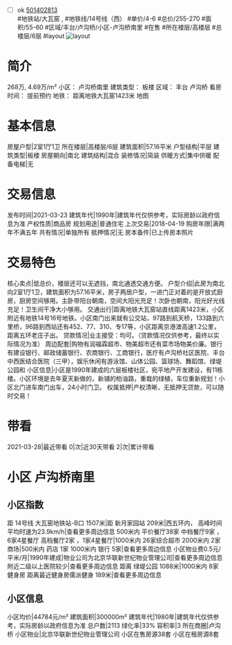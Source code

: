 - [ ] ok [501402813](https://bj.5i5j.com/ershoufang/501402813.html)  
 #地铁站/大瓦窑 ,  #地铁线/14号线（西）
#单价/4-6 #总价/255-270 #面积/55-60   #区域/丰台/卢沟桥/小区-卢沟桥南里 #在售 #所在楼层/高楼层 #总楼层/6层 #layout 
![layout](http://image2a.5i5j.com/bdir/layout/104281.jpg_P5.jpg) 
# 简介 
 268万,  4.69万/m² 
小区： 卢沟桥南里
建筑类型： 板楼
区域： 丰台 卢沟桥
看房时间： 提前预约
地铁： 距离地铁大瓦窑1423米 地图
# 基本信息 
 房屋户型|2室1厅1卫
所在楼层|高楼层/6层
建筑面积|57.16平米
户型结构|平层
建筑类型|板楼
房屋朝向|南北
建筑结构|混合
装修情况|简装
供暖方式|集中供暖
配备电梯|无
# 交易信息 
 发布时间|2021-03-23
建筑年代|1990年|建筑年代仅供参考，实际房龄以政府信息为准
产权性质|商品房
规划用途|普通住宅
上次交易|2018-04-19
购房年限|满两年不满五年
共有情况|单独所有
抵押情况|无
房本备件|已上传房本照片
# 交易特色 
 核心卖点|低总价，楼层还可以无遮挡，南北通透交通方便。
户型介绍|此房为南北向2室1厅1卫，建筑面积为57.16平米，房子两居户型，一进门正对着的是开放式厨房，厨房空间够用。主卧带阳台朝南，空间大阳光充足！次卧也朝南，阳光好光线充足！卫生间干净大小够用。
交通出行|距离地铁大瓦窑站直线距离1423米，小区附近有地铁14号16号地铁。小区南门出来就有公交站，97路到航天桥，133路到六里桥，96路到西站还有452、77、310、专17等，小区距离京港澳高速1.2公里，距离五环老庄子出。
贷款情况|业主接受：均可。（贷款情况仅供参考，最终以实际情况为准）
周边配套|购物有润福霖超市、物美超市还有菜市场物美价廉。银行有建设银行、邮政储蓄银行、农商银行、工商银行，医疗有卢沟桥社区医院、丰台中西医结合医院（三甲），娱乐休闲有游泳馆、山体公园、篮球场、舞蹈馆、绿堤公园和
小区信息|小区是1990年建成的六层板楼社区，宛平地产开发建设，有11栋楼。小区环境是去年夏天新做的，新铺的柏油路，重栽的绿植，车位重新规划！小区北门进车南门出车，24小时门卫。
权属抵押|产权清晰，无抵押无贷款，可以随时交易！
# 带看 
 2021-03-28|最近带看	 0|次|近30天带看	 2|次|累计带看
# 小区 卢沟桥南里
## 小区指数 
 距 14号线 大瓦窑地铁站-B口 1507米|距 新月家园站 209米|西五环内， 高峰时间平均时速为23.9km/h|查看更多周边信息
500米内 平价餐厅38家
中档餐厅9家 ，6家4星餐厅
高档餐厅2家 ，1家4星餐厅|1000米内 26家综合超市
2000米内 2家商场|500米内 药店 1家
1000米内 银行 5家|查看更多周边信息
小区物业费0.5元/平米/月|1990年建成|物业公司为北京华联新世纪物业管理公司|查看更多周边信息
附近二级以上医院较少|查看更多周边信息
距离 绿堤公园 1088米|1000米内 8家 健身房
距离最近健身房儒派健身 189米|查看更多周边信息
## 小区信息 
 小区均价|44784元/m²
建筑面积|300000m²
建筑年代|1980年|建筑年代仅供参考，实际房龄以政府信息为准
总户数|2113
绿化率|33%
容积率|3
所在商圈|卢沟桥
小区物业|北京华联新世纪物业管理公司
小区在售房源38套
小区在租房源8套
